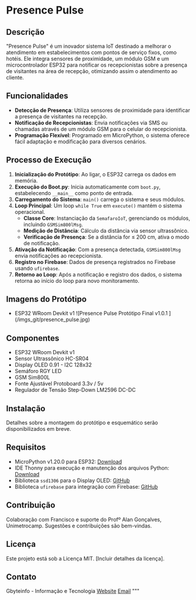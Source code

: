 # Presence Pulse

## Descrição
"Presence Pulse" é um inovador sistema IoT destinado a melhorar o atendimento em estabelecimentos com pontos de serviço fixos, como hotéis. Ele integra sensores de proximidade, um módulo GSM e um microcontrolador ESP32 para notificar os recepcionistas sobre a presença de visitantes na área de recepção, otimizando assim o atendimento ao cliente.

## Funcionalidades
- **Detecção de Presença**: Utiliza sensores de proximidade para identificar a presença de visitantes na recepção.
- **Notificação de Recepcionistas**: Envia notificações via SMS ou chamadas através de um módulo GSM para o celular do recepcionista.
- **Programação Flexível**: Programado em MicroPython, o sistema oferece fácil adaptação e modificação para diversos cenários.

## Processo de Execução
1. **Inicialização do Protótipo**: Ao ligar, o ESP32 carrega os dados em memória.
2. **Execução do Boot.py**: Inicia automaticamente com `boot.py`, estabelecendo `__main__` como ponto de entrada.
3. **Carregamento do Sistema**: `main()` carrega o sistema e seus módulos.
4. **Loop Principal**: Um loop `while True` em `execute()` mantém o sistema operacional.
   - **Classe Core**: Instanciação da `SemafaroIoT`, gerenciando os módulos, incluindo `GSMSim800lMsg`.
   - **Medição de Distância**: Cálculo da distância via sensor ultrassônico.
   - **Verificação de Presença**: Se a distância for ≤ 200 cm, ativa o modo de notificação.
5. **Ativação da Notificação**: Com a presença detectada, `GSMSim800lMsg` envia notificações ao recepcionista.
6. **Registro no Firebase**: Dados de presença registrados no Firebase usando `ufirebase`.
7. **Retorno ao Loop**: Após a notificação e registro dos dados, o sistema retorna ao início do loop para novo monitoramento.

## Imagens do Protótipo
- ESP32 WRoom Devkit v1
	![Presence Pulse Protótipo Final v1.0.1 ] (/imgs_git/presence_pulse.jpg)

## Componentes
- ESP32 WRoom Devkit v1
- Sensor Ultrassônico HC-SR04
- Display OLED 0.91 - I2C 128x32
- Semáforo RGY LED
- GSM Sim800L
- Fonte Ajustável Protoboard 3.3v / 5v
- Regulador de Tensão Step-Down LM2596 DC-DC

## Instalação
Detalhes sobre a montagem do protótipo e esquemático serão disponibilizados em breve.

## Requisitos
- MicroPython v1.20.0 para ESP32: [Download](https://micropython.org/download/ESP32_GENERIC/)
- IDE Thonny para execução e manutenção dos arquivos Python: [Download](https://thonny.org/)
- Biblioteca `ssd1306` para o Display OLED: [GitHub](https://github.com/stlehmann/micropython-ssd1306/blob/master/ssd1306.py)
- Biblioteca `ufirebase` para integração com Firebase: [GitHub](https://github.com/ckoever/micropython-firebase-realtime-database)

## Contribuição
Colaboração com Francisco e suporte do Profº Alan Gonçalves, Unimetrocamp. Sugestões e contribuições são bem-vindas.

## Licença
Este projeto está sob a Licença MIT. [Incluir detalhes da licença].

## Contato
Gbyteinfo - Informação e Tecnologia
[Website](https://gbyteinfo.com.br)
[Email](mailto:gbyteinfohorto@gmail.com)
"""